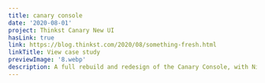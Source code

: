 ```yaml
---
title: canary console
date: '2020-08-01'
project: Thinkst Canary New UI
hasLink: true
link: https://blog.thinkst.com/2020/08/something-fresh.html
linkTitle: View case study
previewImage: '8.webp'
description: A full rebuild and redesign of the Canary Console, with Nick Rohrbeck, Max McClaughlin and Haroon Meer.
---
```

